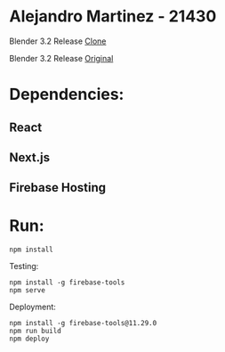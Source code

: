 # Alejandro Martinez - 21430
Blender 3.2 Release [Clone](https://blender-clone-ssr.firebaseapp.com/)

Blender 3.2 Release [Original](https://www.blender.org/download/releases/3-2/)
#
# Dependencies:
## React
## Next.js
## Firebase Hosting

#
# Run:
```
npm install 
```




Testing:
```
npm install -g firebase-tools
npm serve
```
Deployment:
```
npm install -g firebase-tools@11.29.0
npm run build
npm deploy
```